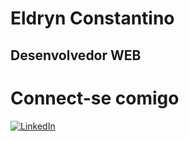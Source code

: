 # Eldryn Constantino

## Desenvolvedor WEB 

# Connect-se comigo 
[![LinkedIn](https://img.shields.io/badge/LinkedIn-0077B5?style=for-the-badge&logo=linkedin&logoColor=white)](https://www.linkedin.com/in/eldryn-constantino-3454b7186/)
